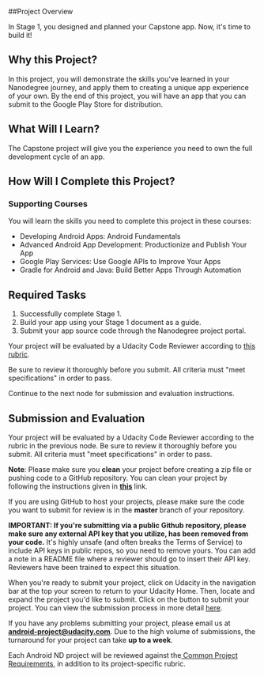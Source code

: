 ##Project Overview

In Stage 1, you designed and planned your Capstone app. Now, it's time to build it!  


## Why this Project?

In this project, you will demonstrate the skills you've learned in your Nanodegree journey, and apply them to creating a unique app experience of your own. By the end of this project, you will have an app that you can submit to the Google Play Store for distribution.

## What Will I Learn?

The Capstone project will give you the experience you need to own the full development cycle of an app.

## How Will I Complete this Project?

### Supporting Courses

You will learn the skills you need to complete this project in these courses:

* Developing Android Apps: Android Fundamentals
* Advanced Android App Development: Productionize and Publish Your App
* Google Play Services: Use Google APIs to Improve Your Apps
* Gradle for Android and Java: Build Better Apps Through Automation

## Required Tasks
1. Successfully complete Stage 1.
2. Build your app using your Stage 1 document as a guide.
3. Submit your app source code through the Nanodegree project portal.

Your project will be evaluated by a Udacity Code Reviewer according to <a href="https://review.udacity.com/#!/projects/4307513821/rubric" target="_blank">this rubric</a>.

Be sure to review it thoroughly before you submit. All criteria must "meet specifications" in order to pass. 

Continue to the next node for submission and evaluation instructions.

## Submission and Evaluation

Your project will be evaluated by a Udacity Code Reviewer according to the rubric in the previous node. Be sure to review it thoroughly before you submit. All criteria must "meet specifications" in order to pass.

**Note**:  Please make sure you **clean** your project before creating a zip file or pushing code to a GitHub repository. You can clean your project by following the instructions given in **[this](https://goo.gl/8lgeV5)** link.

If you are using GitHub to host your projects, please make sure the code you want to submit for review is in the **master** branch of your repository.

**IMPORTANT: If you're submitting via a public Github repository, please make sure any external API key that you utilize, has been removed from your code.**  It's highly unsafe (and often breaks the Terms of Service) to include API keys in public repos, so you need to remove yours. You can add a note in a README file where a reviewer should go to insert their API key. Reviewers have been trained to expect this situation.

When you're ready to submit your project, click on Udacity in the navigation bar at the top your screen to return to your Udacity Home. Then, locate and expand the project you'd like to submit. Click on the button to submit your project. You can view the submission process in more detail <a href="https://docs.google.com/document/d/1sfMGTlUxxkcZM6iRXbVZ45vPPZGRD4qEp3ENBGSmZ_o/pub?embedded=true" target="_blank">here</a>.

If you have any problems submitting your project, please email us at **android-project@udacity.com**. Due to the high volume of submissions, the turnaround for your project can take **up to a week**.

Each Android ND project will be reviewed against the<a href="http://udacity.github.io/android-nanodegree-guidelines/core.html" target="_blank"> Common Project Requirements</a>, in addition to its project-specific rubric.
